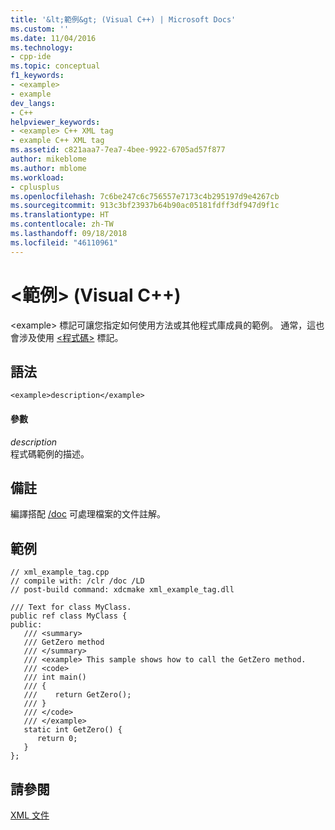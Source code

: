 ```yaml
---
title: '&lt;範例&gt; (Visual C++) | Microsoft Docs'
ms.custom: ''
ms.date: 11/04/2016
ms.technology:
- cpp-ide
ms.topic: conceptual
f1_keywords:
- <example>
- example
dev_langs:
- C++
helpviewer_keywords:
- <example> C++ XML tag
- example C++ XML tag
ms.assetid: c821aaa7-7ea7-4bee-9922-6705ad57f877
author: mikeblome
ms.author: mblome
ms.workload:
- cplusplus
ms.openlocfilehash: 7c6be247c6c756557e7173c4b295197d9e4267cb
ms.sourcegitcommit: 913c3bf23937b64b90ac05181fdff3df947d9f1c
ms.translationtype: HT
ms.contentlocale: zh-TW
ms.lasthandoff: 09/18/2018
ms.locfileid: "46110961"
---
```

# <a name="ltexamplegt-visual-c"></a>&lt;範例&gt; (Visual C++)
\<example> 標記可讓您指定如何使用方法或其他程式庫成員的範例。 通常，這也會涉及使用 [\<程式碼>](../ide/code-visual-cpp.md) 標記。  
  
## <a name="syntax"></a>語法  
  
```  
<example>description</example>  
```  
  
#### <a name="parameters"></a>參數  
*description*<br/>
程式碼範例的描述。  
  
## <a name="remarks"></a>備註  
 編譯搭配 [/doc](../build/reference/doc-process-documentation-comments-c-cpp.md) 可處理檔案的文件註解。  
  
## <a name="example"></a>範例  
  
```  
// xml_example_tag.cpp  
// compile with: /clr /doc /LD  
// post-build command: xdcmake xml_example_tag.dll  
  
/// Text for class MyClass.  
public ref class MyClass {  
public:  
   /// <summary>  
   /// GetZero method  
   /// </summary>  
   /// <example> This sample shows how to call the GetZero method.  
   /// <code>  
   /// int main()   
   /// {  
   ///    return GetZero();  
   /// }  
   /// </code>  
   /// </example>  
   static int GetZero() {  
      return 0;  
   }  
};  
```  
  
## <a name="see-also"></a>請參閱  
 [XML 文件](../ide/xml-documentation-visual-cpp.md)